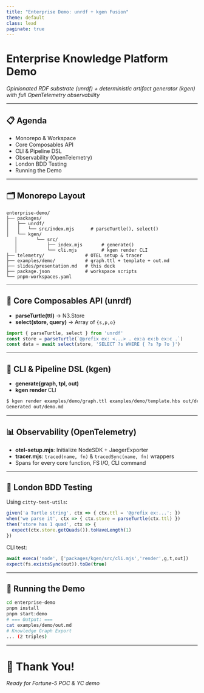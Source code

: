 ```yaml
---
title: "Enterprise Demo: unrdf + kgen Fusion"
theme: default
class: lead
paginate: true
---
```


# Enterprise Knowledge Platform Demo

_Opinionated RDF substrate (unrdf) + deterministic artifact generator (kgen) with full OpenTelemetry observability_

---

## 📋 Agenda

- Monorepo & Workspace
- Core Composables API
- CLI & Pipeline DSL
- Observability (OpenTelemetry)
- London BDD Testing
- Running the Demo

---

## 🗂 Monorepo Layout

```
enterprise-demo/
├── packages/
│   ├── unrdf/
│   │   └── src/index.mjs      # parseTurtle(), select()
│   └── kgen/
   │       └── src/
   │           ├── index.mjs       # generate()
   │           └── cli.mjs         # kgen render CLI
├── telemetry/               # OTEL setup & tracer
├── examples/demo/           # graph.ttl + template + out.md
├── slides/presentation.md   # this deck
├── package.json             # workspace scripts
└── pnpm-workspaces.yaml
```

---

## 🔧 Core Composables API (unrdf)

- **parseTurtle(ttl)** → N3.Store
- **select(store, query)** → Array of `{s,p,o}`

```js
import { parseTurtle, select } from 'unrdf'
const store = parseTurtle(`@prefix ex: <...> . ex:a ex:b ex:c .`)
const data = await select(store, 'SELECT ?s WHERE { ?s ?p ?o }')
```

---

## 🚀 CLI & Pipeline DSL (kgen)

- **generate(graph, tpl, out)**  
- **kgen render <graph> <tpl> <out>** CLI

```bash
$ kgen render examples/demo/graph.ttl examples/demo/template.hbs out/demo.md
Generated out/demo.md
```

---

## 📊 Observability (OpenTelemetry)

- **otel-setup.mjs**: Initialize NodeSDK + JaegerExporter  
- **tracer.mjs**: `traced(name, fn)` & `tracedSync(name, fn)` wrappers  
- Spans for every core function, FS I/O, CLI command

---

## 🧪 London BDD Testing

Using `citty-test-utils`:

```js
given('a Turtle string', ctx => { ctx.ttl = '@prefix ex:...'; })
when('we parse it', ctx => { ctx.store = parseTurtle(ctx.ttl) })
then('store has 1 quad', ctx => {
  expect(ctx.store.getQuads()).toHaveLength(1)
})
```

CLI test:

```js
await execa('node', ['packages/kgen/src/cli.mjs','render',g,t,out])
expect(fs.existsSync(out)).toBe(true)
```

---

## 📁 Running the Demo

```bash
cd enterprise-demo
pnpm install
pnpm start:demo
# === Output: ===
cat examples/demo/out.md
# Knowledge Graph Export
... (2 triples)
```

---

# 🎉 Thank You!

_Ready for Fortune-5 POC & YC demo_